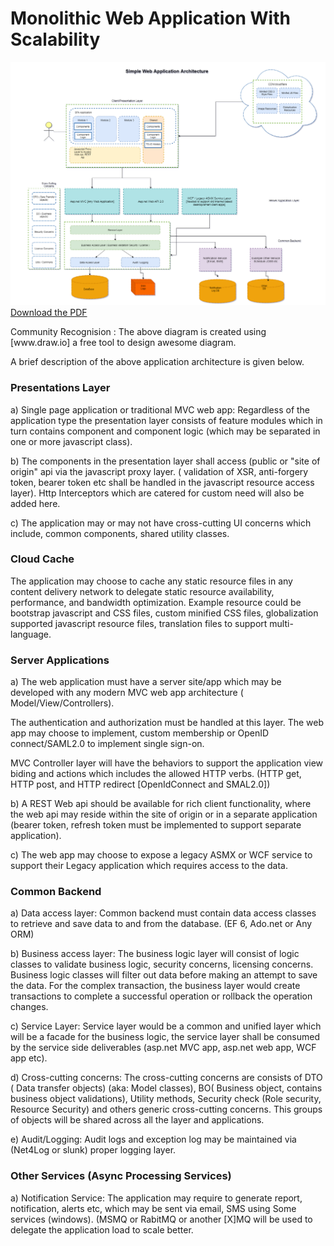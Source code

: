 <h1>Monolithic Web Application With Scalability</h1>
<img src='https://github.com/munnaonc/webapplicationarchitecture/blob/master/webapparchitecture.png'>
<a href='https://github.com/munnaonc/webapplicationarchitecture/blob/master/MonolithicWebAppWithScalability.pdf'>Download the PDF</a>
<p>Community Recognision : The above diagram is created using [www.draw.io] a free tool to design awesome diagram.</p>

<p>A brief description of the above application architecture is given below.</p>

<h3>Presentations Layer</h3>

<p>a) Single page application or traditional MVC web app:  Regardless of the application type the presentation layer consists of feature modules which in turn contains component and component logic (which may be separated in one or more javascript class).</p>

<p>b) The components in the presentation layer shall access (public or "site of origin" api via the javascript proxy layer. ( validation of XSR, anti-forgery token, bearer token etc shall be handled in the javascript resource access layer). Http Interceptors which are catered for custom need will also be added here.</p>

<p>c) The application may or may not have cross-cutting UI concerns which include, common components, shared utility classes.</p>

<h3>Cloud Cache</h3>

<p>The application may choose to cache any static resource files in any content delivery network to delegate static resource availability, performance, and bandwidth optimization. Example resource could be bootstrap javascript and CSS files, custom minified CSS files, globalization supported javascript resource files, translation files to support multi-language.</p>

<h3>Server Applications</h3>

<p>a) The web application must have a server site/app which may be developed with any modern MVC web app architecture ( Model/View/Controllers). </p>

<p>The authentication and authorization must be handled at this layer. The web app may choose to implement, custom membership or OpenID connect/SAML2.0 to implement single sign-on.</p>

<p>MVC Controller layer will have the behaviors to support the application view biding and actions which includes the allowed HTTP verbs. (HTTP get, HTTP post, and HTTP redirect [OpenIdConnect and SMAL2.0])</p>

<p>b) A REST Web api should be available for rich client functionality, where the web api may reside within the site of origin or in a separate application (bearer token, refresh token must be implemented to support separate application).</p>

<p>c) The web app may choose to expose a legacy ASMX or WCF service to support their Legacy application which requires access to the data.</p>

<h3>Common Backend</h3>

<p>a) Data access layer: Common backend must contain data access classes to retrieve and save data to and from the database. (EF 6, Ado.net or Any ORM)</p>

<p>b) Business access layer:  The business logic layer will consist of logic classes to validate business logic, security concerns, licensing concerns. Business logic classes will filter out data before making an attempt to save the data. For the complex transaction, the business layer would create transactions to complete a successful operation or rollback the operation changes. </p>

<p>c) Service Layer: Service layer would be a common and unified layer which will be a facade for the business logic, the service layer shall be consumed by the service side deliverables (asp.net MVC app, asp.net web app, WCF app etc).</p>

<p>d) Cross-cutting concerns: The cross-cutting concerns are consists of DTO ( Data transfer objects) (aka: Model classes), BO( Business object, contains business object validations), Utility methods, Security check (Role security, Resource Security) and others generic cross-cutting concerns. This groups of objects will be shared across all the layer and applications.</p>

<p>e) Audit/Logging: Audit logs and exception log may be maintained via (Net4Log or slunk) proper logging layer.</p>

<h3>Other Services (Async Processing Services)</h3>

<p>a) Notification Service: The application may require to generate report, notification, alerts etc, which may be sent via email, SMS using Some services (windows). (MSMQ or RabitMQ or another [X]MQ will be used to delegate the application load to scale better. </p>



